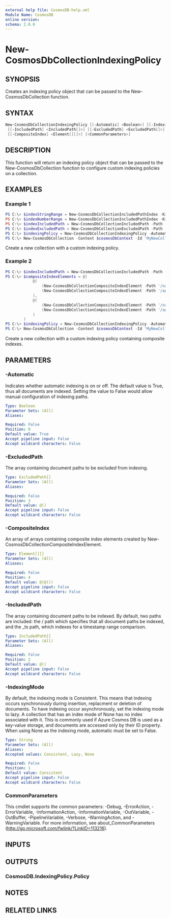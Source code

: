 ```yaml
---
external help file: CosmosDB-help.xml
Module Name: CosmosDB
online version:
schema: 2.0.0
---
```


# New-CosmosDbCollectionIndexingPolicy

## SYNOPSIS

Creates an indexing policy object that can be passed to the
New-CosmosDbCollection function.

## SYNTAX

```powershell
New-CosmosDbCollectionIndexingPolicy [[-Automatic] <Boolean>] [[-IndexingMode] <String>]
 [[-IncludedPath] <IncludedPath[]>] [[-ExcludedPath] <ExcludedPath[]>]
 [[-CompositeIndex] <Element[][]>] [<CommonParameters>]
```

## DESCRIPTION

This function will return an indexing policy object that can
be passed to the New-CosmosDbCollection function to configure
custom indexing policies on a collection.

## EXAMPLES

### Example 1

```powershell
PS C:\> $indexStringRange = New-CosmosDbCollectionIncludedPathIndex -Kind Range -DataType String -Precision -1
PS C:\> $indexNumberRange = New-CosmosDbCollectionIncludedPathIndex -Kind Range -DataType Number -Precision -1
PS C:\> $indexIncludedPath = New-CosmosDbCollectionIncludedPath -Path '/*' -Index $indexStringRange, $indexNumberRange
PS C:\> $indexExcludedPath = New-CosmosDbCollectionExcludedPath -Path '/test/*'
PS C:\> $indexingPolicy = New-CosmosDbCollectionIndexingPolicy -Automatic $true -IndexingMode Consistent -IncludedPath $indexIncludedPath -ExcludedPath $indexExcludedPath
PS C:\> New-CosmosDbCollection -Context $cosmosDbContext -Id 'MyNewCollection' -PartitionKey 'account' -IndexingPolicy $indexingPolicy
```

Create a new collection with a custom indexing policy.

### Example 2

```powershell
PS C:\> $indexIncludedPath = New-CosmosDbCollectionIncludedPath -Path '/*'
PS C:\> $compositeIndexElements = @(
            @(
                (New-CosmosDbCollectionCompositeIndexElement -Path '/name' -Order 'Ascending'),
                (New-CosmosDbCollectionCompositeIndexElement -Path '/age' -Order 'Ascending')
            ),
            @(
                (New-CosmosDbCollectionCompositeIndexElement -Path '/name' -Order 'Ascending'),
                (New-CosmosDbCollectionCompositeIndexElement -Path '/age' -Order 'Descending')
            )
        )
PS C:\> $indexingPolicy = New-CosmosDbCollectionIndexingPolicy -Automatic $true -IndexingMode Consistent -IncludedPath $indexIncludedPath -CompositeIndex $compositeIndexElements
PS C:\> New-CosmosDbCollection -Context $cosmosDbContext -Id 'MyNewCollection' -PartitionKey 'account' -IndexingPolicy $indexingPolicy
```

Create a new collection with a custom indexing policy containing composite indexes.

## PARAMETERS

### -Automatic

Indicates whether automatic indexing is on or off.
The default value is True, thus all documents are indexed.
Setting the value to False would allow manual configuration of indexing paths.

```yaml
Type: Boolean
Parameter Sets: (All)
Aliases:

Required: False
Position: 0
Default value: True
Accept pipeline input: False
Accept wildcard characters: False
```

### -ExcludedPath

The array containing document paths to be excluded from indexing.

```yaml
Type: ExcludedPath[]
Parameter Sets: (All)
Aliases:

Required: False
Position: 3
Default value: @()
Accept pipeline input: False
Accept wildcard characters: False
```

### -CompositeIndex

An array of arrays containing composite index elements created by
New-CosmosDbCollectionCompositeIndexElement.

```yaml
Type: Element[][]
Parameter Sets: (All)
Aliases:

Required: False
Position: 4
Default value: @(@())
Accept pipeline input: False
Accept wildcard characters: False
```

### -IncludedPath

The array containing document paths to be indexed.
By default, two paths are included: the / path which specifies that all document
paths be indexed, and the _ts path, which indexes for a timestamp range comparison.

```yaml
Type: IncludedPath[]
Parameter Sets: (All)
Aliases:

Required: False
Position: 2
Default value: @()
Accept pipeline input: False
Accept wildcard characters: False
```

### -IndexingMode

By default, the indexing mode is Consistent.
This means that indexing occurs synchronously during insertion, replacment or
deletion of documents.
To have indexing occur asynchronously, set the indexing mode to lazy.
A collection that has an index mode of None has no index associated with it. This
is commonly used if Azure Cosmos DB is used as a key-value storage, and documents
are accessed only by their ID property.
When using None as the indexing mode, automatic must be set to False.

```yaml
Type: String
Parameter Sets: (All)
Aliases:
Accepted values: Consistent, Lazy, None

Required: False
Position: 1
Default value: Consistent
Accept pipeline input: False
Accept wildcard characters: False
```

### CommonParameters

This cmdlet supports the common parameters: -Debug, -ErrorAction, -ErrorVariable, -InformationAction, -InformationVariable, -OutVariable, -OutBuffer, -PipelineVariable, -Verbose, -WarningAction, and -WarningVariable. For more information, see about_CommonParameters (http://go.microsoft.com/fwlink/?LinkID=113216).

## INPUTS

## OUTPUTS

### CosmosDB.IndexingPolicy.Policy

## NOTES

## RELATED LINKS
